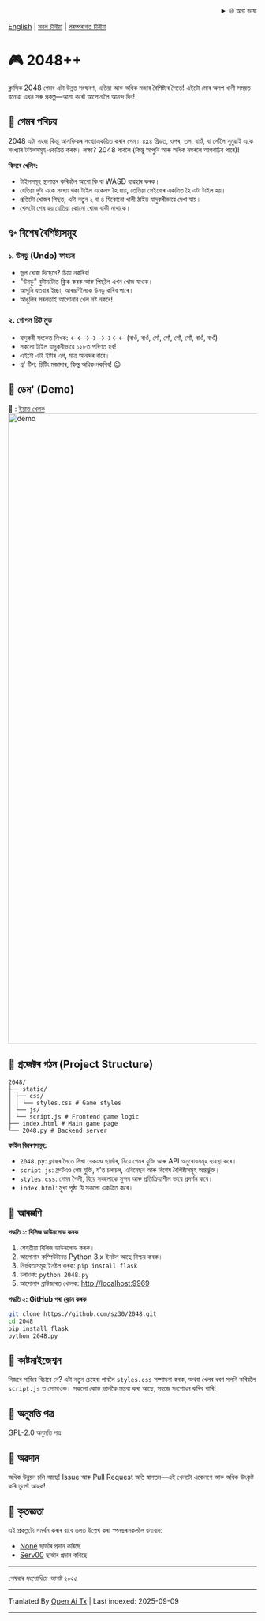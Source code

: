 <div align="right">
  <details>
    <summary >🌐 অন্য ভাষা</summary>
    <div>
      <div align="center">
        <a href="https://openaitx.github.io/view.html?user=sz30&project=2048-magic&lang=ja">জাপানী</a>
        | <a href="https://openaitx.github.io/view.html?user=sz30&project=2048-magic&lang=ko">কোৰিয়ান</a>
        | <a href="https://openaitx.github.io/view.html?user=sz30&project=2048-magic&lang=hi">হিন্দী</a>
        | <a href="https://openaitx.github.io/view.html?user=sz30&project=2048-magic&lang=th">থাই</a>
        | <a href="https://openaitx.github.io/view.html?user=sz30&project=2048-magic&lang=fr">ফৰাছী</a>
        | <a href="https://openaitx.github.io/view.html?user=sz30&project=2048-magic&lang=de">জাৰ্মান</a>
        | <a href="https://openaitx.github.io/view.html?user=sz30&project=2048-magic&lang=es">স্পেনিছ</a>
        | <a href="https://openaitx.github.io/view.html?user=sz30&project=2048-magic&lang=it">ইটালিয়ান</a>
        | <a href="https://openaitx.github.io/view.html?user=sz30&project=2048-magic&lang=ru">ৰাছিয়ান</a>
        | <a href="https://openaitx.github.io/view.html?user=sz30&project=2048-magic&lang=pt">পৰ্তুগীজ</a>
        | <a href="https://openaitx.github.io/view.html?user=sz30&project=2048-magic&lang=nl">ডাচ</a>
        | <a href="https://openaitx.github.io/view.html?user=sz30&project=2048-magic&lang=pl">পোলিচ</a>
        | <a href="https://openaitx.github.io/view.html?user=sz30&project=2048-magic&lang=ar">আৰবী</a>
        | <a href="https://openaitx.github.io/view.html?user=sz30&project=2048-magic&lang=fa">ফাৰ্ছি</a>
        | <a href="https://openaitx.github.io/view.html?user=sz30&project=2048-magic&lang=tr">তুৰ্কী</a>
        | <a href="https://openaitx.github.io/view.html?user=sz30&project=2048-magic&lang=vi">ভিয়েটনামী</a>
        | <a href="https://openaitx.github.io/view.html?user=sz30&project=2048-magic&lang=id">ইন্দোনেছিয়ান</a>
      </div>
    </div>
  </details>
</div>


[English](https://raw.githubusercontent.com/sz30/2048--/main/README.md) | [সৰল চীনীয়া](https://raw.githubusercontent.com/sz30/2048--/main/README.zh-CN.md) | [পৰম্পৰাগত চীনীয়া](https://raw.githubusercontent.com/sz30/2048--/main/README.zh-TW.md)

# 🎮 2048++

ক্লাসিক 2048 গেমৰ এটা উন্নত সংস্কৰণ, এতিয়া আৰু অধিক মজাৰ বৈশিষ্ট্যৰ সৈতে! এইটো মোৰ অলপ খালী সময়ত বনোৱা এখন সৰু প্ৰকল্প—আশা কৰোঁ আপোনালৈ আনন্দ দিব!

## 🎯 গেমৰ পৰিচয়

2048 এটা সহজ কিন্তু আসক্তিকৰ সংখ্যাএকত্ৰিত কৰাৰ গেম। ৪x৪ গ্ৰিডত, ওপৰ, তল, বাওঁ, বা সোঁলৈ সুমুৱাই একে সংখ্যাৰ টাইলসমূহ একত্ৰিত কৰক। লক্ষ্য? 2048 পাবলৈ (কিন্তু আপুনি আৰু অধিক নম্বৰলৈ আগবাঢ়িব পাৰে)!

**কিদৰে খেলিব:**
- টাইলসমূহ স্থানান্তৰ কৰিবলৈ আৰো কি বা WASD ব্যৱহাৰ কৰক।
- যেতিয়া দুটা একে সংখ্যা থকা টাইল একেলগ হৈ যায়, তেতিয়া সেইবোৰ একত্ৰিত হৈ এটা টাইল হয়।
- প্ৰতিটো খোজৰ পিছত, এটা নতুন ২ বা ৪ যিকোনো খালী ঠাইত যাদুকৰীভাৱে দেখা যায়।
- খেলটো শেষ হয় যেতিয়া কোনো খোজ বাকী নাথাকে।

## ✨ বিশেষ বৈশিষ্ট্যসমূহ

### ১. উনডু (Undo) ফাংচন
- ভুল খোজ দিছেনে? চিন্তা নকৰিব!
- "উনডু" বুটামটোত ক্লিক কৰক আৰু পিছলৈ এখন খোজ যাওক।
- আপুনি যতবাৰ ইচ্ছা, আৰম্ভণিলৈকে উনডু কৰিব পাৰে।
- আঙুলিৰ সৰলতাই আপোনাৰ খেল নষ্ট নকৰে!

### ২. গোপন চিট মুড
- যাদুকৰী সংকেত লিখক: ←←→→ →→←← (বাওঁ, বাওঁ, সোঁ, সোঁ,  সোঁ, সোঁ, বাওঁ, বাওঁ)
- সকলো টাইল যাদুকৰীভাৱে ১২৮ত পৰিণত হব!
- এইটো এটা ইষ্টাৰ এগ, মাত্ৰ আনন্দৰ বাবে।
- প্ৰ' টিপ: চিটিং মজাদাৰ, কিন্তু অধিক নকৰিব! 😉

## 🎯 ডেম' (Demo)

🎯 : [ইয়াত খেলক](http://34.150.49.127:5000/)
<img width="1279" alt="demo" src="https://github.com/user-attachments/assets/0df2c956-b6d9-4371-a916-f6ac3ae642be" />



## 📁 প্ৰজেক্টৰ গঠন (Project Structure)
```
2048/
├── static/
│ ├── css/
│ │ └── styles.css # Game styles
│ └── js/
│ └── script.js # Frontend game logic
├── index.html # Main game page
└── 2048.py # Backend server
```
**ফাইল বিৱৰণসমূহ:**
- `2048.py`: ফ্লাস্কৰ সৈতে লিখা বেকএণ্ড ছাৰ্ভাৰ, যিয়ে গেমৰ যুক্তি আৰু API অনুৰোধসমূহ ব্যৱস্থা কৰে।
- `script.js`: ফ্ৰণ্টএণ্ড গেম যুক্তি, য'ত চলাচল, এনিমেছন আৰু বিশেষ বৈশিষ্ট্যসমূহ অন্তর্ভুক্ত।
- `styles.css`: গেমৰ শৈলী, যিয়ে সকলোকে সুন্দৰ আৰু প্রতিক্ৰিয়াশীল ভাবে প্ৰদর্শন কৰে।
- `index.html`: মুখ্য পৃষ্ঠা যি সকলো একত্ৰিত কৰে।

## 🚀 আৰম্ভণি

**পদ্ধতি ১: ৰিলিজ ডাউনলোড কৰক**
1. শেহতীয়া ৰিলিজ ডাউনলোড কৰক।
2. আপোনাৰ কম্পিউটাৰত Python 3.x ইনষ্টল আছে নিশ্চয় কৰক।
3. নির্ভরতাসমূহ ইনষ্টল কৰক: `pip install flask`
4. চলাওক: `python 2048.py`
5. আপোনাৰ ব্ৰাউজাৰত খোলক: [http://localhost:9969](http://localhost:9969)

**পদ্ধতি ২: GitHub পৰা ক্লোন কৰক**
```bash
git clone https://github.com/sz30/2048.git
cd 2048
pip install flask
python 2048.py
```

## 🎨 কাষ্টমাইজেশ্বন

নিজৰে সাজিব বিচাৰে নে? এটা নতুন চেহেৰা পাবলৈ `styles.css` সম্পাদনা কৰক, অথবা খেলৰ ধৰণ সলনি কৰিবলৈ `script.js` ত সোমাওক। সকলো কোড ভালকৈ মন্তব্য কৰা আছে, সহজে সংশোধন কৰিব পাৰি!

## 📝 অনুমতি পত্ৰ

GPL-2.0 অনুমতি পত্ৰ

## 🤝 অৱদান

অধিক উন্নয়ন চলি আছে! Issue আৰু Pull Request অতি স্বাগতম—এই খেলটো একেলগে আৰু অধিক উৎকৃষ্ট কৰি তুলোঁ আহক!


## 🙏 কৃতজ্ঞতা

এই প্ৰকল্পটো সমৰ্থন কৰাৰ বাবে তলত উল্লেখ কৰা স্পনছৰসকললৈ ধন্যবাদ:
- [None](https://#/) ছাৰ্ভাৰ প্ৰদান কৰিছে
- [Serv00](https://www.serv00.com/) ছাৰ্ভাৰ প্ৰদান কৰিছে

---
_শেষবাৰ সংশোধিত: আগষ্ট ২০২৫_




---

Tranlated By [Open Ai Tx](https://github.com/OpenAiTx/OpenAiTx) | Last indexed: 2025-09-09

---
